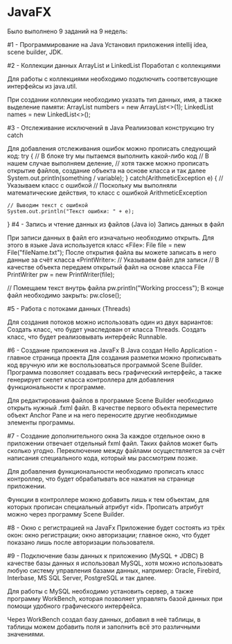 # JavaFX
Было выполнено 9 заданий на 9 недель:

#1 - Программирование на Java
Установил приложения intellij idea, scene builder, JDK.

#2 - Коллекции данных ArrayList и LinkedList
Поработал с коллекциями

Для работы с коллекциями необходимо подключить соответсвующие интерфейсы из java.util. 

При создании коллекции необходимо указать тип данных, имя, а также выделение памяти:
ArrayList<Float> numbers = new ArrayList<>(1);
LinkedList<String> names = new LinkedList<>();
	
#3 - Отслеживание исключений в Java
  Реалиизовал конструкцию try catch

Для добавления отслеживания ошибок можно прописать следующий код:
try { // В блоке try мы пытаемся выполнить какой-либо код
	// В нашем случае выполняем деление,
	// хотя также можно прописать открытие файлов, создание объекта на основе класса и так далее
	System.out.println(something / variable); 
} catch(ArithmeticException e) { // Указываем класс с ошибкой
	// Поскольку мы выполняли математические действия, то класс с ошибкой ArithmeticException
	
	// Выводим текст с ошибкой
	System.out.println("Текст ошибки: " + e);
}
#4 - Запись и чтение данных из файлов (Java io)
  Запись данных в файл

При записи данных в файл его изначально необходимо открыть. Для этого в языке Java используется класс «File»:
File file = new File("fileName.txt");
После открытия файла вы можете записать в него данные за счёт класса «PrintWriter»:
// Указываем файл для записи
// В качестве объекта передаем открытый файл на основе класса File
PrintWriter pw = new PrintWriter(file);

// Помещаем текст внутрь файла
pw.println("Working proccess");
В конце файл необходимо закрыть:
pw.close();
  
#5 - Работа с потоками данных (Threads)
  
  Для создания потоков можно использовать один из двух вариантов:
Создать класс, что будет унаследован от класса Threads.
Создать класс, что будет реализовывать интерфейс Runnable.
  
#6 - Создание приложения на JavaFx
  В Java создал Hello Application - главное страница проекта
  Для создания разметки можно прописывать код вручную или же воспользоваться программой Scene Builder. Программа позволяет создавать весь графический интерфейс, а также генерирует скелет класса контроллера для добавления функциональности к программе.

Для редактирования файлов в программе Scene Builder необходимо открыть нужный .fxml файл. В качестве первого объекта переместите объект Anchor Pane и на него переносите другие необходимые элементы программы.
  
#7 - Создание дополнительного окна
  За каждое отдельное окно в приложении отвечает отдельный fxml файл. Таких файлов может быть сколько угодно. Переключение между файлами осуществляется за счёт написания специального кода, который мы рассмотрим позже.

Для добавления функциональности необходимо прописать класс контроллер, что будет обрабатывать все нажатия на странице приложении. 

Функции в контроллере можно добавить лишь к тем объектам, для которых прописан специальный атрибут «id». Прописать атрибут можно через программу Scene Builder.

#8 - Окно с регистрацией на JavaFx
  Приложение будет состоять из трёх окон: 
окно регистрации;
окно авторизации;
главное окно, что будет показано лишь после авторизации пользователя.
	
#9 - Подключение базы данных к приложению (MySQL + JDBC)
  В качестве базы данных я  использовал MySQL, хотя можно использовать любую систему управления базами данных, например: Oracle, Firebird, Interbase, MS SQL Server, PostgreSQL и так далее.

Для работы с MySQL необходимо установить сервер, а также программу WorkBench, которая позволяет управлять базой данных при помощи удобного графического интерфейса. 

Через WorkBench создал базу данных, добавил в неё таблицы, в таблицы можем добавить поля и заполнить всё это различными значениями. 
